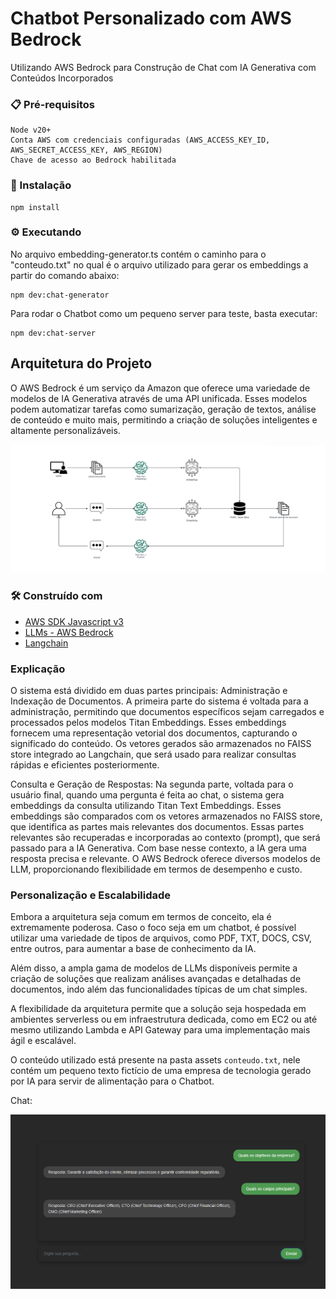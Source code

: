 # Chatbot Personalizado com AWS Bedrock
Utilizando AWS Bedrock para Construção de Chat com IA Generativa com Conteúdos Incorporados

### 📋 Pré-requisitos

```
Node v20+
Conta AWS com credenciais configuradas (AWS_ACCESS_KEY_ID, AWS_SECRET_ACCESS_KEY, AWS_REGION)
Chave de acesso ao Bedrock habilitada
```

### 🔧 Instalação

```
npm install
```

### ⚙️ Executando 

No arquivo embedding-generator.ts contém o caminho para o "conteudo.txt" no qual é o arquivo utilizado para gerar os embeddings a partir do comando abaixo:
```
npm dev:chat-generator
```
Para rodar o Chatbot como um pequeno server para teste, basta executar: 
```Q
npm dev:chat-server
```
## Arquitetura do Projeto

O AWS Bedrock é um serviço da Amazon que oferece uma variedade de modelos de IA Generativa através de uma API unificada. Esses modelos podem automatizar tarefas como sumarização, geração de textos, análise de conteúdo e muito mais, permitindo a criação de soluções inteligentes e altamente personalizáveis.

![Diagrama do projeto](assets/aws-bedrock-diagram.png)

### 🛠️ Construído com

* [AWS SDK Javascript v3](https://docs.aws.amazon.com/AWSJavaScriptSDK/v3/latest/client/lambda/command/InvokeCommand/)
* [LLMs - AWS Bedrock](https://aws.amazon.com/pt/bedrock/)
* [Langchain](https://js.langchain.com/docs/introduction/)

### Explicação

O sistema está dividido em duas partes principais: Administração e Indexação de Documentos. A primeira parte do sistema é voltada para a administração, permitindo que documentos específicos sejam carregados e processados pelos modelos Titan Embeddings. Esses embeddings fornecem uma representação vetorial dos documentos, capturando o significado do conteúdo. Os vetores gerados são armazenados no FAISS store integrado ao Langchain, que será usado para realizar consultas rápidas e eficientes posteriormente.

Consulta e Geração de Respostas: Na segunda parte, voltada para o usuário final, quando uma pergunta é feita ao chat, o sistema gera embeddings da consulta utilizando Titan Text Embeddings. Esses embeddings são comparados com os vetores armazenados no FAISS store, que identifica as partes mais relevantes dos documentos. Essas partes relevantes são recuperadas e incorporadas ao contexto (prompt), que será passado para a IA Generativa. Com base nesse contexto, a IA gera uma resposta precisa e relevante. O AWS Bedrock oferece diversos modelos de LLM, proporcionando flexibilidade em termos de desempenho e custo.

### Personalização e Escalabilidade

Embora a arquitetura seja comum em termos de conceito, ela é extremamente poderosa. Caso o foco seja em um chatbot, é possível utilizar uma variedade de tipos de arquivos, como PDF, TXT, DOCS, CSV, entre outros, para aumentar a base de conhecimento da IA.

Além disso, a ampla gama de modelos de LLMs disponíveis permite a criação de soluções que realizam análises avançadas e detalhadas de documentos, indo além das funcionalidades típicas de um chat simples.

A flexibilidade da arquitetura permite que a solução seja hospedada em ambientes serverless ou em infraestrutura dedicada, como em EC2 ou até mesmo utilizando Lambda e API Gateway para uma implementação mais ágil e escalável.

O conteúdo utilizado está presente na pasta assets `conteudo.txt`, nele contém um pequeno texto fictício de uma empresa de tecnologia gerado por IA para servir de alimentação para o Chatbot.

Chat:

![Chat](assets/chat.png)
